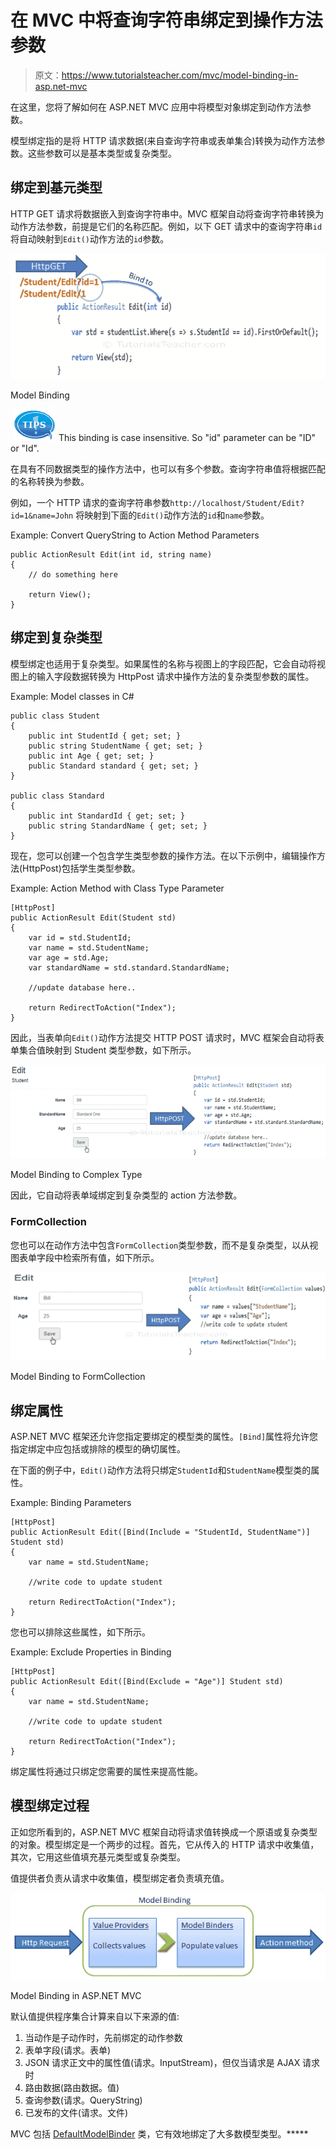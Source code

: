 # 在 MVC 中将查询字符串绑定到操作方法参数

> 原文：<https://www.tutorialsteacher.com/mvc/model-binding-in-asp.net-mvc>

在这里，您将了解如何在 ASP.NET MVC 应用中将模型对象绑定到动作方法参数。

模型绑定指的是将 HTTP 请求数据(来自查询字符串或表单集合)转换为动作方法参数。这些参数可以是基本类型或复杂类型。

## 绑定到基元类型

HTTP GET 请求将数据嵌入到查询字符串中。MVC 框架自动将查询字符串转换为动作方法参数，前提是它们的名称匹配。例如，以下 GET 请求中的查询字符串`id`将自动映射到`Edit()`动作方法的`id`参数。

[![](img/c22f309a7c1ad91a48011ad97fdf0c36.png)](../../Content/images/mvc/model-binding-1.png)

Model Binding



 ![](img/751bca76a769f8ad315ebee3fdf7d98e.png) This binding is case insensitive. So "id" parameter can be "ID" or "Id".

在具有不同数据类型的操作方法中，也可以有多个参数。查询字符串值将根据匹配的名称转换为参数。

例如，一个 HTTP 请求的查询字符串参数`http://localhost/Student/Edit?id=1&name=John` 将映射到下面的`Edit()`动作方法的`id`和`name`参数。

Example: Convert QueryString to Action Method Parameters 

```
public ActionResult Edit(int id, string name)
{            
    // do something here

    return View();
} 
```

## 绑定到复杂类型

模型绑定也适用于复杂类型。如果属性的名称与视图上的字段匹配，它会自动将视图上的输入字段数据转换为 HttpPost 请求中操作方法的复杂类型参数的属性。

Example: Model classes in C# 

```
public class Student
{
    public int StudentId { get; set; }
    public string StudentName { get; set; }
    public int Age { get; set; }
    public Standard standard { get; set; }
}

public class Standard
{
    public int StandardId { get; set; }
    public string StandardName { get; set; }
} 
```

现在，您可以创建一个包含学生类型参数的操作方法。在以下示例中，编辑操作方法(HttpPost)包括学生类型参数。

Example: Action Method with Class Type Parameter 

```
[HttpPost]
public ActionResult Edit(Student std)
{
    var id = std.StudentId;
    var name = std.StudentName;
    var age = std.Age;
    var standardName = std.standard.StandardName;

    //update database here..

    return RedirectToAction("Index");
} 
```

因此，当表单向`Edit()`动作方法提交 HTTP POST 请求时，MVC 框架会自动将表单集合值映射到 Student 类型参数，如下所示。

[![](img/65432c2423c31a6f888b8b6d397fdb1e.png)](../../Content/images/mvc/model-class-binding.png)

Model Binding to Complex Type



因此，它自动将表单域绑定到复杂类型的 action 方法参数。

### FormCollection

您也可以在动作方法中包含`FormCollection`类型参数，而不是复杂类型，以从视图表单字段中检索所有值，如下所示。

[![](img/f69e88cbc3b54246e2ac4ac2d23a4b3f.png)](../../Content/images/mvc/formcollection.png)

Model Binding to FormCollection



## 绑定属性

ASP.NET MVC 框架还允许您指定要绑定的模型类的属性。`[Bind]`属性将允许您指定绑定中应包括或排除的模型的确切属性。

在下面的例子中，`Edit()`动作方法将只绑定`StudentId`和`StudentName`模型类的属性。

Example: Binding Parameters 

```
[HttpPost]
public ActionResult Edit([Bind(Include = "StudentId, StudentName")] Student std)
{
    var name = std.StudentName;

    //write code to update student 

    return RedirectToAction("Index");
} 
```

您也可以排除这些属性，如下所示。

Example: Exclude Properties in Binding 

```
[HttpPost]
public ActionResult Edit([Bind(Exclude = "Age")] Student std)
{
    var name = std.StudentName;

    //write code to update student 

    return RedirectToAction("Index");
} 
```

绑定属性将通过只绑定您需要的属性来提高性能。

## 模型绑定过程

正如您所看到的，ASP.NET MVC 框架自动将请求值转换成一个原语或复杂类型的对象。模型绑定是一个两步的过程。首先，它从传入的 HTTP 请求中收集值，其次，它用这些值填充基元类型或复杂类型。

值提供者负责从请求中收集值，模型绑定者负责填充值。

[![](img/4625778c61febab5c644e629b61e2422.png)](../../Content/images/mvc/model-binding-3.png)

Model Binding in ASP.NET MVC



默认值提供程序集合计算来自以下来源的值:

1.  当动作是子动作时，先前绑定的动作参数
2.  表单字段(请求。表单)
3.  JSON 请求正文中的属性值(请求。InputStream)，但仅当请求是 AJAX 请求时
4.  路由数据(路由数据。值)
5.  查询参数(请求。QueryString)
6.  已发布的文件(请求。文件)

MVC 包括 [DefaultModelBinder](https://docs.microsoft.com/en-us/dotnet/api/system.web.mvc.defaultmodelbinder?view=aspnet-mvc-5.2) 类，它有效地绑定了大多数模型类型。*****